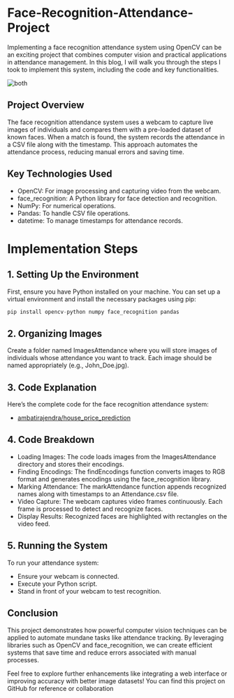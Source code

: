 # Face-Recognition-Attendance-Project
Implementing a face recognition attendance system using OpenCV can be an exciting project that combines computer vision and practical applications in attendance management. In this blog, I will walk you through the steps I took to implement this system, including the code and key functionalities.

![both](https://github.com/user-attachments/assets/26d7c9de-0e58-452a-917c-9af6270e5e13)

## Project Overview

The face recognition attendance system uses a webcam to capture live images of individuals and compares them with a pre-loaded dataset of known faces. When a match is found, the system records the attendance in a CSV file along with the timestamp. This approach automates the attendance process, reducing manual errors and saving time.

## Key Technologies Used
  - OpenCV: For image processing and capturing video from the webcam.
  - face_recognition: A Python library for face detection and recognition.
  - NumPy: For numerical operations.
  - Pandas: To handle CSV file operations.
  - datetime: To manage timestamps for attendance records.

# Implementation Steps
## 1. Setting Up the Environment

First, ensure you have Python installed on your machine. You can set up a virtual environment and install the necessary packages using pip:
```py
pip install opencv-python numpy face_recognition pandas
```
## 2. Organizing Images

Create a folder named ImagesAttendance where you will store images of individuals whose attendance you want to track. Each image should be named appropriately (e.g., John_Doe.jpg).

## 3. Code Explanation
Here’s the complete code for the face recognition attendance system:
   - [ambatirajendra/house_price_prediction](https://github.com/rajendraambati/Face-Recognition-Attendance-Project/blob/main/main.py)

## 4. Code Breakdown
   - Loading Images: The code loads images from the ImagesAttendance directory and stores their encodings.
   - Finding Encodings: The findEncodings function converts images to RGB format and generates encodings using the face_recognition library.
   - Marking Attendance: The markAttendance function appends recognized names along with timestamps to an Attendance.csv file.
   - Video Capture: The webcam captures video frames continuously. Each frame is processed to detect and recognize faces.
   - Display Results: Recognized faces are highlighted with rectangles on the video feed.
## 5. Running the System
To run your attendance system:
   - Ensure your webcam is connected.
   - Execute your Python script.
   - Stand in front of your webcam to test recognition.
## Conclusion
This project demonstrates how powerful computer vision techniques can be applied to automate mundane tasks like attendance tracking. By leveraging libraries such as OpenCV and face_recognition, we can create efficient systems that save time and reduce errors associated with manual processes.

Feel free to explore further enhancements like integrating a web interface or improving accuracy with better image datasets! You can find this project on GitHub for reference or collaboration

